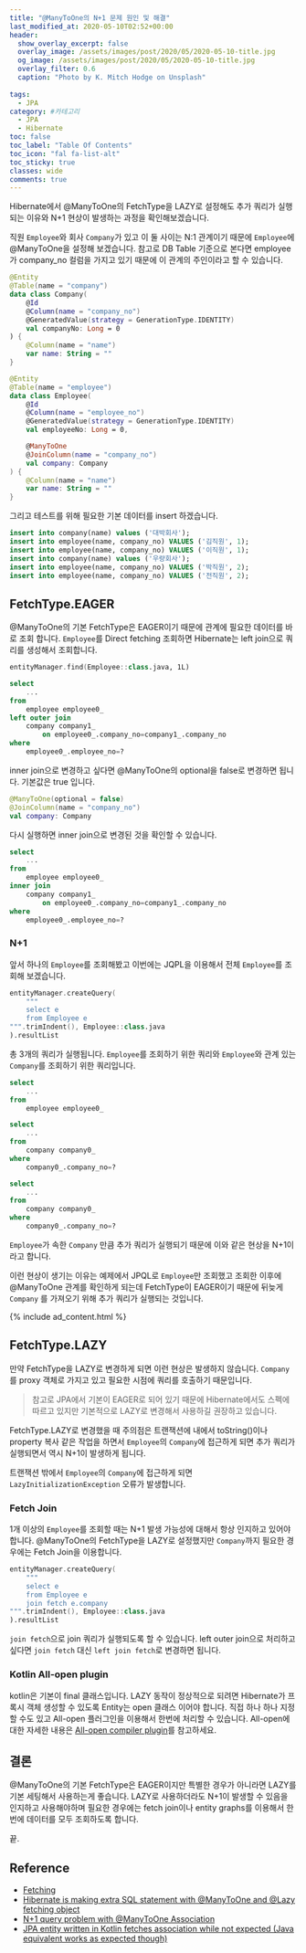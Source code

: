 ```yaml
---
title: "@ManyToOne의 N+1 문제 원인 및 해결"
last_modified_at: 2020-05-10T02:52+00:00
header:
  show_overlay_excerpt: false
  overlay_image: /assets/images/post/2020/05/2020-05-10-title.jpg
  og_image: /assets/images/post/2020/05/2020-05-10-title.jpg
  overlay_filter: 0.6
  caption: "Photo by K. Mitch Hodge on Unsplash"
  
tags:
  - JPA
category: #카테고리
  - JPA
  - Hibernate
toc: false
toc_label: "Table Of Contents"
toc_icon: "fal fa-list-alt"
toc_sticky: true
classes: wide
comments: true
---
```





Hibernate에서 @ManyToOne의 FetchType을 LAZY로 설정해도 추가 쿼리가 실행되는 이유와 N+1 현상이 발생하는 과정을 확인해보겠습니다.

직원 `Employee`와 회사 `Company`가 있고 이 둘 사이는 N:1 관계이기 때문에 `Employee`에 @ManyToOne을 설정해 보겠습니다.  참고로 DB Table 기준으로 본다면 employee가 company_no 컬럼을 가지고 있기 때문에 이 관계의 주인이라고 할 수 있습니다. 
```kotlin
@Entity
@Table(name = "company")
data class Company(
    @Id
    @Column(name = "company_no")
    @GeneratedValue(strategy = GenerationType.IDENTITY)
    val companyNo: Long = 0
) {
    @Column(name = "name")
    var name: String = ""
}
```
```kotlin
@Entity
@Table(name = "employee")
data class Employee(
    @Id
    @Column(name = "employee_no")
    @GeneratedValue(strategy = GenerationType.IDENTITY)
    val employeeNo: Long = 0,

    @ManyToOne
    @JoinColumn(name = "company_no")
    val company: Company
) {
    @Column(name = "name")
    var name: String = ""
}
```
그리고 테스트를 위해 필요한 기본 데이터를 insert 하겠습니다.
```sql
insert into company(name) values ('대박회사');  
insert into employee(name, company_no) VALUES ('김직원', 1);  
insert into employee(name, company_no) VALUES ('이직원', 1);  
insert into company(name) values ('우량회사');  
insert into employee(name, company_no) VALUES ('박직원', 2);  
insert into employee(name, company_no) VALUES ('전직원', 2);
```

## FetchType.EAGER

@ManyToOne의 기본 FetchType은 EAGER이기 때문에 관계에 필요한 데이터를 바로 조회 합니다. `Employee`를 Direct fetching 조회하면 Hibernate는 left  join으로 쿼리를 생성해서 조회합니다. 

```kotlin
entityManager.find(Employee::class.java, 1L)
```
```sql
select
    ...
from
    employee employee0_ 
left outer join
    company company1_ 
        on employee0_.company_no=company1_.company_no 
where
    employee0_.employee_no=?
```
inner join으로 변경하고 싶다면 @ManyToOne의 optional을 false로 변경하면 됩니다. 기본값은 true 입니다.
```kotlin
@ManyToOne(optional = false)
@JoinColumn(name = "company_no")
val company: Company
```
다시 실행하면 inner join으로 변경된 것을 확인할 수 있습니다.
```sql
select
    ...
from
    employee employee0_ 
inner join
    company company1_ 
        on employee0_.company_no=company1_.company_no 
where
    employee0_.employee_no=?
```

### N+1
앞서 하나의 `Employee`를 조회해봤고 이번에는 JQPL을 이용해서 전체 `Employee`를 조회해 보겠습니다. 
```kotlin
entityManager.createQuery(
    """
    select e
    from Employee e
""".trimIndent(), Employee::class.java
).resultList
```

총 3개의 쿼리가 실행됩니다.  `Employee`를 조회하기 위한 쿼리와 `Employee`와 관계 있는 `Company`를 조회하기 위한 쿼리입니다.
```sql
select
    ...
from
    employee employee0_

select
    ... 
from
    company company0_ 
where
    company0_.company_no=?

select
    ... 
from
    company company0_ 
where
    company0_.company_no=?
```
`Employee`가 속한 `Company` 만큼 추가 쿼리가 실행되기 때문에 이와 같은 현상을 N+1이라고 합니다. 

이런 현상이 생기는 이유는 예제에서 JPQL로 `Employee`만 조회했고 조회한 이후에  @ManyToOne 관계를 확인하게 되는데 FetchType이 EAGER이기 때문에 뒤늦게   `Company` 를 가져오기 위해 추가 쿼리가 실행되는 것입니다.

{% include ad_content.html %}

## FetchType.LAZY

만약 FetchType을 LAZY로 변경하게 되면 이런 현상은 발생하지 않습니다.  `Company` 를 proxy 객체로 가지고 있고 필요한 시점에 쿼리를 호출하기 때문입니다. 

> 참고로 JPA에서 기본이 EAGER로 되어 있기 때문에 Hibernate에서도 스펙에 따르고 있지만 기본적으로 LAZY로 변경해서 사용하길 권장하고 있습니다.

FetchType.LAZY로 변경했을 때 주의점은 트랜잭션에 내에서 toString()이나 property 복사 같은 작업을 하면서 `Employee`의 `Company`에 접근하게 되면 추가 쿼리가 실행되면서 역시 N+1이 발생하게 됩니다. 

트랜잭션 밖에서 `Employee`의 `Company`에 접근하게 되면 `LazyInitializationException` 오류가 발생합니다.

### Fetch Join

1개 이상의 `Employee`를 조회할 때는 N+1 발생 가능성에 대해서 항상 인지하고 있어야합니다. @ManyToOne의 FetchType을 LAZY로 설정했지만 `Company`까지 필요한 경우에는 Fetch Join을 이용합니다.

```kotlin
entityManager.createQuery(
    """
    select e
    from Employee e
    join fetch e.company
""".trimIndent(), Employee::class.java
).resultList
```
`join fetch`으로 join 쿼리가 실행되도록 할 수 있습니다. left outer join으로 처리하고 싶다면 `join fetch` 대신 `left join fetch`로 변경하면 됩니다.

### Kotlin All-open plugin

kotlin은 기본이 final 클래스입니다. LAZY 동작이 정상적으로 되려면 Hibernate가 프록시 객체 생성할 수 있도록 Entity는 open 클래스 이어야 합니다. 직접 하나 하나 지정할 수도 있고 All-open 플러그인을 이용해서 한번에 처리할 수 있습니다. All-open에 대한 자세한 내용은 [All-open compiler plugin](https://kotlinlang.org/docs/reference/compiler-plugins.html#all-open-compiler-plugin)를 참고하세요.

## 결론
@ManyToOne의 기본 FetchType은 EAGER이지만 특별한 경우가 아니라면 LAZY를 기본 세팅해서 사용하는게 좋습니다. LAZY로 사용하더라도 N+1이 발생할 수 있음을 인지하고 사용해야하며 필요한 경우에는 fetch join이나 entity graphs를 이용해서 한번에 데이터를 모두 조회하도록 합니다.

끝.


## Reference
- [Fetching](https://docs.jboss.org/hibernate/orm/5.4/userguide/html_single/Hibernate_User_Guide.html#fetching)
- [Hibernate is making extra SQL statement with @ManyToOne and @Lazy fetching object](https://stackoverflow.com/questions/59849508/hibernate-is-making-extra-sql-statement-with-manytoone-and-lazy-fetching-objec)
- [N+1 query problem with @ManyToOne Association](https://discourse.hibernate.org/t/n-1-query-problem-with-manytoone-association/1293)
- [JPA entity written in Kotlin fetches association while not expected (Java equivalent works as expected though)](https://youtrack.jetbrains.com/issue/KT-28525)
